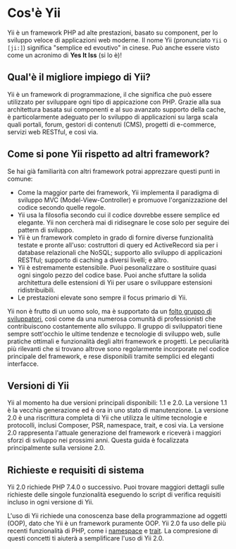 Cos'è Yii
===========

Yii è un framework PHP ad alte prestazioni, basato su component, per lo sviluppo veloce di applicazioni web moderne.
Il nome Yii (pronunciato `Yii` o `[ji:]`) significa "semplice ed evoutivo" in cinese. Può anche essere visto come un acronimo di **Yes It Iss** (si lo è)!


Qual'è il migliore impiego di Yii?
----------------------------------

Yii è un framework di programmazione, il che significa che può essere utilizzato per sviluppare ogni
tipo di appicazione con PHP. Grazie alla sua architettura basata sui componenti e al suo avanzato
supporto della cache, è particolarmente adeguato per lo sviluppo di applicazioni su larga scala quali
portali, forum, gestori di contenuti (CMS), progetti di e-commerce, servizi web RESTful, e così via.


Come si pone Yii rispetto ad altri framework?
---------------------------------------------

Se hai già familiarità con altri framework potrai apprezzare questi punti in comune:
- Come la maggior parte dei framework, Yii implementa il paradigma di sviluppo MVC (Model-View-Controller) e 
  promuove l'organizzazione del codice secondo quelle regole.
- Yii usa la filosofia secondo cui il codice dovrebbe essere semplice ed elegante. Yii non cercherà mai di 
  ridisegnare le cose solo per seguire dei pattern di sviluppo.
- Yii è un framework completo in grado di fornire diverse funzionalità testate e pronte all'uso: costruttori di
  query ed ActiveRecord sia per i database relazionali che NoSQL; supporto allo sviluppo di applicazioni RESTful;
  supporto di caching a diversi livelli; e altro.
- Yii è estremamente estensibile. Puoi pesonalizzare o sostituire quasi ogni singolo pezzo del codice base. Puoi anche
  sfuttare la solida architettura delle estensioni di Yii per usare o sviluppare estensioni ridistribuibili.
- Le prestazioni elevate sono sempre il focus primario di Yii.

Yii non è frutto di un uomo solo, ma è supportato da un [folto gruppo di sviluppatori][about_yii], così come da una numerosa
comunità di professionisti che contribuiscono costantemente allo sviluppo. Il gruppo di sviluppatori tiene sempre 
sott'occhio le ultime tendenze e tecnologie di sviluppo web, sulle pratiche ottimali e funzionalità degli altri
framework e progetti. Le peculiarità più rilevanti che si trovano altrove sono regolarmente incorporate nel
codice principale del framework, e rese disponibili tramite semplici ed eleganti interfacce.

[about_yii]: https://www.yiiframework.com/about/

Versioni di Yii
---------------

Yii al momento ha due versioni principali disponibili: 1.1 e 2.0. La versione 1.1 è la vecchia generazione ed è ora in 
uno stato di manutenzione. La versione 2.0 è una riscrittura completa di Yii che utilizza le ultime tecnologie e protocolli, 
inclusi Composer, PSR, namespace, trait, e così via. La versione 2.0 rappresenta l'attuale generazione del framework e 
riceverà i maggiori sforzi di sviluppo nei prossimi anni.
Questa guida è focalizzata principalmente sulla versione 2.0.


Richieste e requisiti di sistema
---------------------------------

Yii 2.0 richiede PHP 7.4.0 o successivo. Puoi trovare maggiori dettagli sulle richieste delle singole funzionalità
eseguendo lo script di verifica requisiti incluso in ogni versione di Yii.

L'uso di Yii richiede una conoscenza base della programmazione ad oggetti (OOP), dato che Yii è un framework puramente OOP.
Yii 2.0 fa uso delle più recenti funzionalità di PHP, come i [namespace](https://www.php.net/manual/it/language.namespaces.php) e 
[trait](https://www.php.net/manual/it/language.oop5.traits.php). La compresione di questi concetti ti aiuterà a semplificare
l'uso di Yii 2.0.
